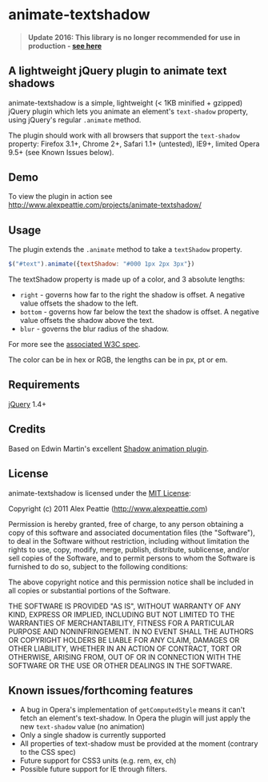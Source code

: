 # animate-textshadow

<blockquote><h4>Update 2016: This library is no longer recommended for use in production - <a href='http://alexpeattie.com/blog/retiring-animate-textshadow-floating-feedback#animate-textshadowjs'>see here</a></h4></blockquote>


## A lightweight jQuery plugin to animate text shadows

animate-textshadow is a simple, lightweight (< 1KB minified + gzipped) jQuery plugin which lets you animate an element's `text-shadow` property, using jQuery's regular `.animate` method.

The plugin should work with all browsers that support the `text-shadow` property: Firefox 3.1+, Chrome 2+, Safari 1.1+ (untested), IE9+, limited Opera 9.5+ (see Known Issues below).

## Demo

To view the plugin in action see http://www.alexpeattie.com/projects/animate-textshadow/

## Usage

The plugin extends the `.animate` method to take a `textShadow` property.

```javascript
$("#text").animate({textShadow: "#000 1px 2px 3px"})
```
 
The textShadow property is made up of a color, and 3 absolute lengths:

* `right` - governs how far to the right the shadow is offset. A negative value offsets the shadow to the left.
* `bottom` - governs how far below the text the shadow is offset. A negative value offsets the shadow above the text.
* `blur` - governs the blur radius of the shadow.

For more see the [associated W3C spec](http://www.w3.org/TR/1998/REC-CSS2-19980512/text.html#text-shadow-props).

The color can be in hex or RGB, the lengths can be in px, pt or em.

## Requirements

[jQuery](http://jquery.com/) 1.4+

## Credits

Based on Edwin Martin's excellent [Shadow animation plugin](http://www.bitstorm.org/jquery/shadow-animation/).

## License

animate-textshadow is licensed under the [MIT License](http://creativecommons.org/licenses/MIT/):

  Copyright (c) 2011 Alex Peattie (http://www.alexpeattie.com)

  Permission is hereby granted, free of charge, to any person obtaining a copy
  of this software and associated documentation files (the "Software"), to deal
  in the Software without restriction, including without limitation the rights
  to use, copy, modify, merge, publish, distribute, sublicense, and/or sell
  copies of the Software, and to permit persons to whom the Software is
  furnished to do so, subject to the following conditions:

  The above copyright notice and this permission notice shall be included in
  all copies or substantial portions of the Software.

  THE SOFTWARE IS PROVIDED "AS IS", WITHOUT WARRANTY OF ANY KIND, EXPRESS OR
  IMPLIED, INCLUDING BUT NOT LIMITED TO THE WARRANTIES OF MERCHANTABILITY,
  FITNESS FOR A PARTICULAR PURPOSE AND NONINFRINGEMENT. IN NO EVENT SHALL THE
  AUTHORS OR COPYRIGHT HOLDERS BE LIABLE FOR ANY CLAIM, DAMAGES OR OTHER
  LIABILITY, WHETHER IN AN ACTION OF CONTRACT, TORT OR OTHERWISE, ARISING FROM,
  OUT OF OR IN CONNECTION WITH THE SOFTWARE OR THE USE OR OTHER DEALINGS IN
  THE SOFTWARE.

## Known issues/forthcoming features

* A bug in Opera's implementation of `getComputedStyle` means it can't fetch an element's text-shadow. In Opera the plugin will just apply the new `text-shadow` value (no animation)
* Only a single shadow is currently supported
* All properties of text-shadow must be provided at the moment (contrary to the CSS spec)
* Future support for CSS3 units (e.g. rem, ex, ch)
* Possible future support for IE through filters.
